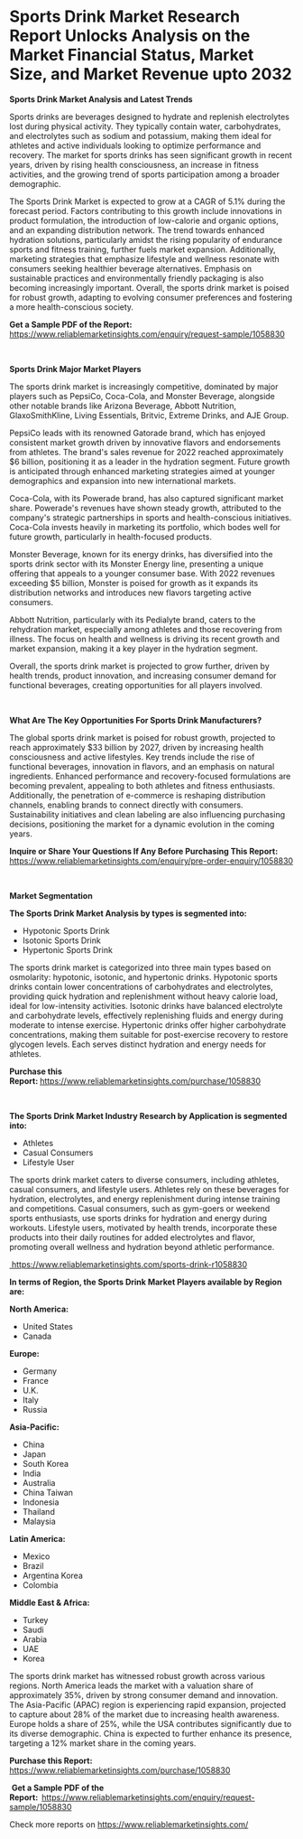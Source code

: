 <p><h1>Sports Drink Market Research Report Unlocks Analysis on the Market Financial Status, Market Size, and Market Revenue upto 2032</h1></p><p><strong>Sports Drink Market Analysis and Latest Trends</strong></p>
<p><p>Sports drinks are beverages designed to hydrate and replenish electrolytes lost during physical activity. They typically contain water, carbohydrates, and electrolytes such as sodium and potassium, making them ideal for athletes and active individuals looking to optimize performance and recovery. The market for sports drinks has seen significant growth in recent years, driven by rising health consciousness, an increase in fitness activities, and the growing trend of sports participation among a broader demographic.</p><p>The Sports Drink Market is expected to grow at a CAGR of 5.1% during the forecast period. Factors contributing to this growth include innovations in product formulation, the introduction of low-calorie and organic options, and an expanding distribution network. The trend towards enhanced hydration solutions, particularly amidst the rising popularity of endurance sports and fitness training, further fuels market expansion. Additionally, marketing strategies that emphasize lifestyle and wellness resonate with consumers seeking healthier beverage alternatives. Emphasis on sustainable practices and environmentally friendly packaging is also becoming increasingly important. Overall, the sports drink market is poised for robust growth, adapting to evolving consumer preferences and fostering a more health-conscious society.</p></p>
<p><strong>Get a Sample PDF of the Report:&nbsp;</strong> <a href="https://www.reliablemarketinsights.com/enquiry/request-sample/1058830?utm_campaign=1938&utm_medium=2&utm_source=Github&utm_content=ia&utm_term=14022025&utm_id=sports-drink">https://www.reliablemarketinsights.com/enquiry/request-sample/1058830</a></p>
<p>&nbsp;</p>
<p><strong>Sports Drink Major Market Players</strong></p>
<p><p>The sports drink market is increasingly competitive, dominated by major players such as PepsiCo, Coca-Cola, and Monster Beverage, alongside other notable brands like Arizona Beverage, Abbott Nutrition, GlaxoSmithKline, Living Essentials, Britvic, Extreme Drinks, and AJE Group. </p><p>PepsiCo leads with its renowned Gatorade brand, which has enjoyed consistent market growth driven by innovative flavors and endorsements from athletes. The brand's sales revenue for 2022 reached approximately $6 billion, positioning it as a leader in the hydration segment. Future growth is anticipated through enhanced marketing strategies aimed at younger demographics and expansion into new international markets.</p><p>Coca-Cola, with its Powerade brand, has also captured significant market share. Powerade's revenues have shown steady growth, attributed to the company's strategic partnerships in sports and health-conscious initiatives. Coca-Cola invests heavily in marketing its portfolio, which bodes well for future growth, particularly in health-focused products.</p><p>Monster Beverage, known for its energy drinks, has diversified into the sports drink sector with its Monster Energy line, presenting a unique offering that appeals to a younger consumer base. With 2022 revenues exceeding $5 billion, Monster is poised for growth as it expands its distribution networks and introduces new flavors targeting active consumers.</p><p>Abbott Nutrition, particularly with its Pedialyte brand, caters to the rehydration market, especially among athletes and those recovering from illness. The focus on health and wellness is driving its recent growth and market expansion, making it a key player in the hydration segment.</p><p>Overall, the sports drink market is projected to grow further, driven by health trends, product innovation, and increasing consumer demand for functional beverages, creating opportunities for all players involved.</p></p>
<p>&nbsp;</p>
<p><strong>What Are The Key Opportunities For Sports Drink Manufacturers?</strong></p>
<p><p>The global sports drink market is poised for robust growth, projected to reach approximately $33 billion by 2027, driven by increasing health consciousness and active lifestyles. Key trends include the rise of functional beverages, innovation in flavors, and an emphasis on natural ingredients. Enhanced performance and recovery-focused formulations are becoming prevalent, appealing to both athletes and fitness enthusiasts. Additionally, the penetration of e-commerce is reshaping distribution channels, enabling brands to connect directly with consumers. Sustainability initiatives and clean labeling are also influencing purchasing decisions, positioning the market for a dynamic evolution in the coming years.</p></p>
<p><strong>Inquire or Share Your Questions If Any Before Purchasing This Report:</strong> <a href="https://www.reliablemarketinsights.com/enquiry/pre-order-enquiry/1058830?utm_campaign=1938&utm_medium=2&utm_source=Github&utm_content=ia&utm_term=14022025&utm_id=sports-drink">https://www.reliablemarketinsights.com/enquiry/pre-order-enquiry/1058830</a></p>
<p>&nbsp;</p>
<p><strong>Market Segmentation</strong></p>
<p><strong>The Sports Drink Market Analysis by types is segmented into:</strong></p>
<p><ul><li>Hypotonic Sports Drink</li><li>Isotonic Sports Drink</li><li>Hypertonic Sports Drink</li></ul></p>
<p><p>The sports drink market is categorized into three main types based on osmolarity: hypotonic, isotonic, and hypertonic drinks. Hypotonic sports drinks contain lower concentrations of carbohydrates and electrolytes, providing quick hydration and replenishment without heavy calorie load, ideal for low-intensity activities. Isotonic drinks have balanced electrolyte and carbohydrate levels, effectively replenishing fluids and energy during moderate to intense exercise. Hypertonic drinks offer higher carbohydrate concentrations, making them suitable for post-exercise recovery to restore glycogen levels. Each serves distinct hydration and energy needs for athletes.</p></p>
<p><strong>Purchase this Report:&nbsp;</strong><a href="https://www.reliablemarketinsights.com/purchase/1058830?utm_campaign=1938&utm_medium=2&utm_source=Github&utm_content=ia&utm_term=14022025&utm_id=sports-drink">https://www.reliablemarketinsights.com/purchase/1058830</a></p>
<p>&nbsp;</p>
<p><strong>The Sports Drink Market Industry Research by Application is segmented into:</strong></p>
<p><ul><li>Athletes</li><li>Casual Consumers</li><li>Lifestyle User</li></ul></p>
<p><p>The sports drink market caters to diverse consumers, including athletes, casual consumers, and lifestyle users. Athletes rely on these beverages for hydration, electrolytes, and energy replenishment during intense training and competitions. Casual consumers, such as gym-goers or weekend sports enthusiasts, use sports drinks for hydration and energy during workouts. Lifestyle users, motivated by health trends, incorporate these products into their daily routines for added electrolytes and flavor, promoting overall wellness and hydration beyond athletic performance.</p></p>
<p><a href="https://www.reliablemarketinsights.com/sports-drink-r1058830?utm_campaign=1938&utm_medium=2&utm_source=Github&utm_content=ia&utm_term=14022025&utm_id=sports-drink">&nbsp;https://www.reliablemarketinsights.com/sports-drink-r1058830</a></p>
<p><strong>In terms of Region, the Sports Drink Market Players available by Region are:</strong></p>
<p>
    <p> <strong> North America: </strong>
        <ul>
            <li>United States</li>
            <li>Canada</li>
        </ul>
        </p> 
    <p> <strong> Europe: </strong>
        <ul>
            <li>Germany</li>
            <li>France</li>
            <li>U.K.</li>
            <li>Italy</li>
            <li>Russia</li>
        </ul>
        </p> 
    <p> <strong> Asia-Pacific: </strong>
        <ul>
            <li>China</li>
            <li>Japan</li>
            <li>South Korea</li>
            <li>India</li>
            <li>Australia</li>
            <li>China Taiwan</li>
            <li>Indonesia</li>
            <li>Thailand</li>
            <li>Malaysia</li>
        </ul>
        </p> 
    <p> <strong> Latin America: </strong>
        <ul>
            <li>Mexico</li>
            <li>Brazil</li>
            <li>Argentina Korea</li>
            <li>Colombia</li>
        </ul>
        </p> 
    <p> <strong> Middle East & Africa: </strong>
        <ul>
            <li>Turkey</li>
            <li>Saudi</li>
            <li>Arabia</li>
            <li>UAE</li>
            <li>Korea</li>
        </ul>
    </p>
    </p>
<p><p>The sports drink market has witnessed robust growth across various regions. North America leads the market with a valuation share of approximately 35%, driven by strong consumer demand and innovation. The Asia-Pacific (APAC) region is experiencing rapid expansion, projected to capture about 28% of the market due to increasing health awareness. Europe holds a share of 25%, while the USA contributes significantly due to its diverse demographic. China is expected to further enhance its presence, targeting a 12% market share in the coming years.</p></p>
<p><strong>Purchase this Report: </strong><a href="https://www.reliablemarketinsights.com/purchase/1058830?utm_campaign=1938&utm_medium=2&utm_source=Github&utm_content=ia&utm_term=14022025&utm_id=sports-drink">https://www.reliablemarketinsights.com/purchase/1058830</a></p>
<p>&nbsp;<strong>Get a Sample PDF of the Report:&nbsp;&nbsp;</strong><a href="https://www.reliablemarketinsights.com/enquiry/request-sample/1058830?utm_campaign=1938&utm_medium=2&utm_source=Github&utm_content=ia&utm_term=14022025&utm_id=sports-drink">https://www.reliablemarketinsights.com/enquiry/request-sample/1058830</a></p>
<p><strong></strong></p>
<p>Check more reports on <a href="https://www.reliablemarketinsights.com/?utm_campaign=1938&utm_medium=2&utm_source=Github&utm_content=ia&utm_term=14022025&utm_id=sports-drink">https://www.reliablemarketinsights.com/</a></p>
